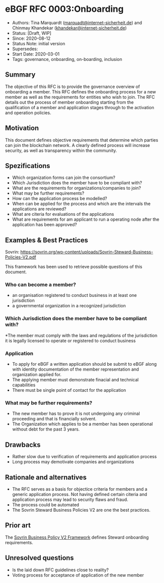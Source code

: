 # eBGF RFC 0003:Onboarding
- Authors: Tina Marquardt (marquadt@internet-sicherheit.de) and Chinmay Khandekar (khandekar@internet-sicherheit.de) 
- Status: [Draft, WIP]
- Since: 2020-08-12 
- Status Note: initial version 
- Supersedes:
- Start Date: 2020-03-01
- Tags: governance, onboarding, on-boarding, inclusion

## Summary

The objective of this RFC is to provide the governance overview of onboarding a member. 
This RFC defines the onboarding process for a new member as well as the requirements for entities who wish to join.
The RFC details out the process of member onboarding starting from the qualification of a member and application stages through to the activation and operation policies.

## Motivation

This document defines objective requirements that determine which parties can join the blockchain network.
A clearly defined process will increase security, as well as transparency within the community.

## Spezifications

* Which organization forms can join the consortium?
* Which Jurisdiction does the member have to be compliant with?
* What are the requirements for organizations/companies to join?
* What may be further requirements?
* How can the application process be modelled?
* When can be applied for the process and which are the intervals the applications are reviewed?
* What are citeria for evaluations of the applications
* What are requirements for am applicant to run a operating node after the application has been approved?

## Examples & Best Practices
Sovrin:
https://sovrin.org/wp-content/uploads/Sovrin-Steward-Business-Policies-V2.pdf

This framework has been used to retrieve possible questions of this document.

### Who can become a member?
* an organisation registered to conduct business in at least one jurisdiction
* a governmental organization in a recognized jurisdiction

### Which Jurisdiction does the member have to be compliant with?
*The member must comply with the laws and regulations of the jurisdiction it is legally licensed to operate or registered to conduct business

### Application
* To apply for eBGF a written application should be submit to eBGF along with identity documentation of the member representation and organization applied for.
* The applying member must demonstrate finacial and technical capabilities
* There must be single point of contact for the application

### What may be further requirements?
* The new member has to prove it is not undergoing any criminal proceeding and that is financially solvent.
* The Organization which applies to be a member has been operational without debt for the past 3 years.

## Drawbacks 

* Rather slow due to verification of requirements and application process
* Long process may demotivate companies and organizations

## Rationale and alternatives

- The RFC serves as a basis for objectice criteria for members and a generic application process. Not having defined certain citeria and application process may lead to security flaws and fraud.
- The process could be automated
- The Sovrin Steward Business Policies V2 are one the best practices.

## Prior art

The [Sovrin Business Policy V2 Framework](https://sovrin.org/wp-content/uploads/Sovrin-Steward-Business-Policies-V2.pdf) defines Steward onboarding requirements.

## Unresolved questions

* Is the laid down RFC guidelines close to reality?
* Voting process for acceptance of application of the new member
